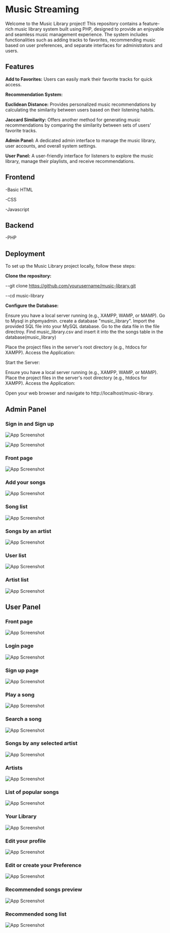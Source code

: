 
# Music Streaming


Welcome to the Music Library project! This repository contains a feature-rich music library system built using PHP, designed to provide an enjoyable and seamless music management experience. The system includes functionalities such as adding tracks to favorites, recommending music based on user preferences, and separate interfaces for administrators and users.

## Features

__Add to Favorites:__ Users can easily mark their favorite tracks for quick access.


__Recommendation System:__

__Euclidean Distance:__ Provides personalized music recommendations by calculating the similarity between users based on their listening habits.

__Jaccard Similarity:__ Offers another method for generating music recommendations by comparing the similarity between sets of users' favorite tracks.

__Admin Panel:__ A dedicated admin interface to manage the music library, user accounts, and overall system settings.

__User Panel:__ A user-friendly interface for listeners to explore the music library, manage their playlists, and receive recommendations.


## Frontend
-Basic HTML

-CSS

-Javascript

## Backend
-PHP

## Deployment

To set up the Music Library project locally, follow these steps:

__Clone the repository:__

--git clone https://github.com/yourusername/music-library.git

--cd music-library

__Configure the Database:__

Ensure you have a local server running (e.g., XAMPP, WAMP, or MAMP). Go to Mysql in phpmyadmin. create a database "music_library". Import the provided SQL file into your MySQL database. Go to the data file in the file directroy. Find music_library.csv and insert it into the the songs table in the database(music_library)

Place the project files in the server's root directory (e.g., htdocs for XAMPP).
Access the Application:

Start the Server:

Ensure you have a local server running (e.g., XAMPP, WAMP, or MAMP).
Place the project files in the server's root directory (e.g., htdocs for XAMPP).
Access the Application:

Open your web browser and navigate to http://localhost/music-library.
## Admin Panel

### Sign in and Sign up
![App Screenshot](https://github.com/tanvir0188/Music-library/blob/main/demo/admin/Screenshot%20(279).png)

![App Screenshot](https://github.com/tanvir0188/Music-library/blob/main/demo/admin/Screenshot%20(280).png)

### Front page
![App Screenshot](https://github.com/tanvir0188/Music-library/blob/main/demo/admin/Screenshot%20(273).png)

### Add your songs
![App Screenshot](https://github.com/tanvir0188/Music-library/blob/main/demo/admin/Screenshot%20(274).png)

### Song list
![App Screenshot](https://github.com/tanvir0188/Music-library/blob/main/demo/admin/Screenshot%20(275).png)

### Songs by an artist
![App Screenshot](https://github.com/tanvir0188/Music-library/blob/main/demo/admin/Screenshot%20(278).png)

### User list
![App Screenshot](https://github.com/tanvir0188/Music-library/blob/main/demo/admin/Screenshot%20(276).png)

### Artist list
![App Screenshot](https://github.com/tanvir0188/Music-library/blob/main/demo/admin/Screenshot%20(277).png)



## User Panel

### Front page
![App Screenshot](https://github.com/tanvir0188/Music-library/blob/main/demo/user/Screenshot%20(283).png)

### Login page
![App Screenshot](https://github.com/tanvir0188/Music-library/blob/main/demo/user/Screenshot%20(281).png)

### Sign up page
![App Screenshot](https://github.com/tanvir0188/Music-library/blob/main/demo/user/Screenshot%20(282).png)

### Play a song
![App Screenshot](https://github.com/tanvir0188/Music-library/blob/main/demo/user/Screenshot%20(284).png)

### Search a song
![App Screenshot](https://github.com/tanvir0188/Music-library/blob/main/demo/user/Screenshot%20(293).png)

### Songs by any selected artist
![App Screenshot](https://github.com/tanvir0188/Music-library/blob/main/demo/user/Screenshot%20(285).png)

### Artists
![App Screenshot](https://github.com/tanvir0188/Music-library/blob/main/demo/user/Screenshot%20(286).png)

### List of popular songs
![App Screenshot](https://github.com/tanvir0188/Music-library/blob/main/demo/user/Screenshot%20(287).png)

### Your Library
![App Screenshot](https://github.com/tanvir0188/Music-library/blob/main/demo/user/Screenshot%20(292).png)

### Edit your profile
![App Screenshot](https://github.com/tanvir0188/Music-library/blob/main/demo/user/Screenshot%20(290).png)

### Edit or create your Preference
![App Screenshot](https://github.com/tanvir0188/Music-library/blob/main/demo/user/Screenshot%20(291).png)

### Recommended songs preview
![App Screenshot](https://github.com/tanvir0188/Music-library/blob/main/demo/user/Screenshot%20(288).png)

### Recommended song list
![App Screenshot](https://github.com/tanvir0188/Music-library/blob/main/demo/user/Screenshot%20(289).png)



